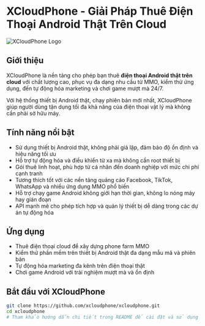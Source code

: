 # XCloudPhone - Giải Pháp Thuê Điện Thoại Android Thật Trên Cloud

![XCloudPhone Logo]([https://xcloudphone.com/logo.png](https://xcloudphone.com/))

## Giới thiệu

XCloudPhone là nền tảng cho phép bạn thuê **điện thoại Android thật trên cloud** với chất lượng cao, phục vụ đa dạng nhu cầu từ MMO, kiểm thử ứng dụng, đến tự động hóa marketing và chơi game mượt mà 24/7.

Với hệ thống thiết bị Android thật, chạy phiên bản mới nhất, XCloudPhone giúp người dùng tận dụng tối đa khả năng của điện thoại vật lý mà không cần phải sở hữu máy.

## Tính năng nổi bật

- Sử dụng thiết bị Android thật, không phải giả lập, đảm bảo độ ổn định và hiệu năng tối ưu  
- Hỗ trợ tự động hóa và điều khiển từ xa mà không cần root thiết bị  
- Gói thuê linh hoạt, phù hợp từ cá nhân đến doanh nghiệp với mức chi phí cạnh tranh  
- Tương thích tốt với các nền tảng quảng cáo Facebook, TikTok, WhatsApp và nhiều ứng dụng MMO phổ biến  
- Hỗ trợ chạy game Android không giới hạn thời gian, không lo nóng máy hay gián đoạn  
- API mạnh mẽ cho phép tích hợp và quản lý thiết bị dễ dàng trong các dự án tự động hóa  

## Ứng dụng

- Thuê điện thoại cloud để xây dựng phone farm MMO  
- Kiểm thử phần mềm trên thiết bị Android thật đa dạng mẫu mã và phiên bản  
- Tự động hóa marketing đa kênh trên điện thoại thật  
- Chơi game Android với trải nghiệm mượt mà và ổn định  

## Bắt đầu với XCloudPhone

```bash
git clone https://github.com/xcloudphone/xcloudphone.git
cd xcloudphone
# Tham khảo hướng dẫn chi tiết trong README để cài đặt và sử dụng
